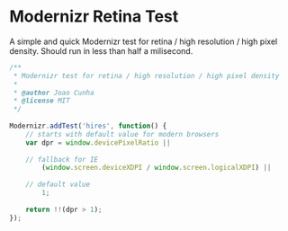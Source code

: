 Modernizr Retina Test
=====================

A simple and quick Modernizr test for retina / high resolution / high pixel density. Should run in less than half a milisecond.

```js
/**
 * Modernizr test for retina / high resolution / high pixel density
 *
 * @author Joao Cunha
 * @license MIT
 */
 
Modernizr.addTest('hires', function() {
    // starts with default value for modern browsers
    var dpr = window.devicePixelRatio ||
 
    // fallback for IE
        (window.screen.deviceXDPI / window.screen.logicalXDPI) ||
 
    // default value
        1;
 
    return !!(dpr > 1);
});
```
